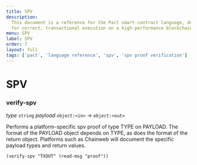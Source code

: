 ```yaml
---
title: SPV
description:
  This document is a reference for the Pact smart-contract language, designed
  for correct, transactional execution on a high-performance blockchain.
menu: SPV
label: SPV
order: 7
layout: full
tags: ['pact', 'language reference', 'spv', 'spv proof verification']
---
```


# SPV

### verify-spv

_type_&nbsp;`string` _payload_&nbsp;`object:<in>` _&rarr;_&nbsp;`object:<out>`

Performs a platform-specific spv proof of type TYPE on PAYLOAD. The format of
the PAYLOAD object depends on TYPE, as does the format of the return object.
Platforms such as Chainweb will document the specific payload types and return
values.

```pact
(verify-spv "TXOUT" (read-msg "proof"))
```
